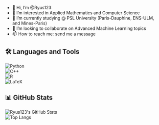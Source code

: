 - 👋 Hi, I’m @Ryus123  
- 👀 I’m interested in Applied Mathematics and Computer Science  
- 🌱 I’m currently studying @ PSL University (Paris-Dauphine, ENS-ULM, and Mines-Paris)  
- 💞️ I’m looking to collaborate on Advanced Machine Learning topics  
- 📫 How to reach me: send me a message  

## 🛠️ Languages and Tools  
![Python](https://img.shields.io/badge/Python-3776AB?style=for-the-badge&logo=python&logoColor=white)  
![C++](https://img.shields.io/badge/C++-00599C?style=for-the-badge&logo=c%2B%2B&logoColor=white)  
![R](https://img.shields.io/badge/R-276DC3?style=for-the-badge&logo=r&logoColor=white)  
![LaTeX](https://img.shields.io/badge/LaTeX-008080?style=for-the-badge&logo=latex&logoColor=white)  

## 📊 GitHub Stats  
![Ryus123's GitHub Stats](https://github-readme-stats.vercel.app/api?username=Ryus123&show_icons=true&theme=radical)  
![Top Langs](https://github-readme-stats.vercel.app/api/top-langs/?username=Ryus123&layout=compact&theme=radical)  

<!---
Ryus123/Ryus123 is a ✨ special ✨ repository because its `README.md` (this file) appears on your GitHub profile.
You can click the Preview link to take a look at your changes.
--->  
